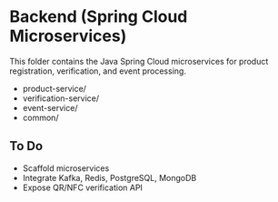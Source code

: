 # Backend (Spring Cloud Microservices)

This folder contains the Java Spring Cloud microservices for product registration, verification, and event processing.

- product-service/
- verification-service/
- event-service/
- common/

## To Do
- Scaffold microservices
- Integrate Kafka, Redis, PostgreSQL, MongoDB
- Expose QR/NFC verification API
